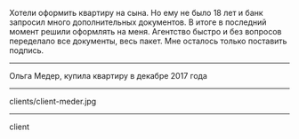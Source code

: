 Хотели оформить квартиру на&nbsp;сына. Но&nbsp;ему не&nbsp;было 18&nbsp;лет и&nbsp;банк запросил много дополнительных документов. В&nbsp;итоге в&nbsp;последний момент решили оформлять на&nbsp;меня. Агентство быстро и&nbsp;без&nbsp;вопросов переделало все&nbsp;документы, весь пакет. Мне&nbsp;осталось только поставить подпись.

----

Ольга Медер, <span>купила квартиру в&nbsp;декабре 2017&nbsp;года</span>

----

clients/client-meder.jpg

----

client
